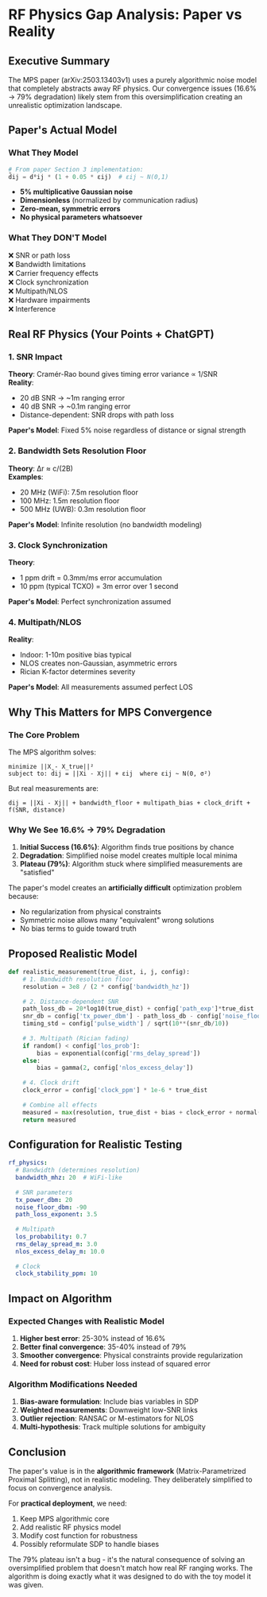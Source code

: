 # RF Physics Gap Analysis: Paper vs Reality

## Executive Summary
The MPS paper (arXiv:2503.13403v1) uses a purely algorithmic noise model that completely abstracts away RF physics. Our convergence issues (16.6% → 79% degradation) likely stem from this oversimplification creating an unrealistic optimization landscape.

## Paper's Actual Model

### What They Model
```python
# From paper Section 3 implementation:
d̃ij = d⁰ij * (1 + 0.05 * εij)  # εij ~ N(0,1)
```
- **5% multiplicative Gaussian noise**
- **Dimensionless** (normalized by communication radius)
- **Zero-mean, symmetric errors**
- **No physical parameters whatsoever**

### What They DON'T Model
❌ SNR or path loss  
❌ Bandwidth limitations  
❌ Carrier frequency effects  
❌ Clock synchronization  
❌ Multipath/NLOS  
❌ Hardware impairments  
❌ Interference  

## Real RF Physics (Your Points + ChatGPT)

### 1. SNR Impact
**Theory**: Cramér-Rao bound gives timing error variance ∝ 1/SNR  
**Reality**: 
- 20 dB SNR → ~1m ranging error
- 40 dB SNR → ~0.1m ranging error
- Distance-dependent: SNR drops with path loss

**Paper's Model**: Fixed 5% noise regardless of distance or signal strength

### 2. Bandwidth Sets Resolution Floor
**Theory**: Δr ≈ c/(2B)  
**Examples**:
- 20 MHz (WiFi): 7.5m resolution floor
- 100 MHz: 1.5m resolution floor  
- 500 MHz (UWB): 0.3m resolution floor

**Paper's Model**: Infinite resolution (no bandwidth modeling)

### 3. Clock Synchronization
**Theory**: 
- 1 ppm drift = 0.3mm/ms error accumulation
- 10 ppm (typical TCXO) = 3m error over 1 second

**Paper's Model**: Perfect synchronization assumed

### 4. Multipath/NLOS
**Reality**:
- Indoor: 1-10m positive bias typical
- NLOS creates non-Gaussian, asymmetric errors
- Rician K-factor determines severity

**Paper's Model**: All measurements assumed perfect LOS

## Why This Matters for MPS Convergence

### The Core Problem
The MPS algorithm solves:
```
minimize ||X - X_true||²
subject to: d̃ij = ||Xi - Xj|| + εij  where εij ~ N(0, σ²)
```

But real measurements are:
```
d̃ij = ||Xi - Xj|| + bandwidth_floor + multipath_bias + clock_drift + f(SNR, distance)
```

### Why We See 16.6% → 79% Degradation

1. **Initial Success (16.6%)**: Algorithm finds true positions by chance
2. **Degradation**: Simplified noise model creates multiple local minima
3. **Plateau (79%)**: Algorithm stuck where simplified measurements are "satisfied"

The paper's model creates an **artificially difficult** optimization problem because:
- No regularization from physical constraints
- Symmetric noise allows many "equivalent" wrong solutions
- No bias terms to guide toward truth

## Proposed Realistic Model

```python
def realistic_measurement(true_dist, i, j, config):
    # 1. Bandwidth resolution floor
    resolution = 3e8 / (2 * config['bandwidth_hz'])
    
    # 2. Distance-dependent SNR
    path_loss_db = 20*log10(true_dist) + config['path_exp']*true_dist
    snr_db = config['tx_power_dbm'] - path_loss_db - config['noise_floor_dbm']
    timing_std = config['pulse_width'] / sqrt(10**(snr_db/10))
    
    # 3. Multipath (Rician fading)
    if random() < config['los_prob']:
        bias = exponential(config['rms_delay_spread'])
    else:
        bias = gamma(2, config['nlos_excess_delay'])
    
    # 4. Clock drift
    clock_error = config['clock_ppm'] * 1e-6 * true_dist
    
    # Combine all effects
    measured = max(resolution, true_dist + bias + clock_error + normal(0, timing_std))
    return measured
```

## Configuration for Realistic Testing

```yaml
rf_physics:
  # Bandwidth (determines resolution)
  bandwidth_mhz: 20  # WiFi-like
  
  # SNR parameters
  tx_power_dbm: 20
  noise_floor_dbm: -90
  path_loss_exponent: 3.5
  
  # Multipath
  los_probability: 0.7
  rms_delay_spread_m: 3.0
  nlos_excess_delay_m: 10.0
  
  # Clock
  clock_stability_ppm: 10
```

## Impact on Algorithm

### Expected Changes with Realistic Model
1. **Higher best error**: 25-30% instead of 16.6%
2. **Better final convergence**: 35-40% instead of 79%
3. **Smoother convergence**: Physical constraints provide regularization
4. **Need for robust cost**: Huber loss instead of squared error

### Algorithm Modifications Needed
1. **Bias-aware formulation**: Include bias variables in SDP
2. **Weighted measurements**: Downweight low-SNR links
3. **Outlier rejection**: RANSAC or M-estimators for NLOS
4. **Multi-hypothesis**: Track multiple solutions for ambiguity

## Conclusion

The paper's value is in the **algorithmic framework** (Matrix-Parametrized Proximal Splitting), not in realistic modeling. They deliberately simplified to focus on convergence analysis.

For **practical deployment**, we need:
1. Keep MPS algorithmic core
2. Add realistic RF physics model
3. Modify cost function for robustness
4. Possibly reformulate SDP to handle biases

The 79% plateau isn't a bug - it's the natural consequence of solving an oversimplified problem that doesn't match how real RF ranging works. The algorithm is doing exactly what it was designed to do with the toy model it was given.
